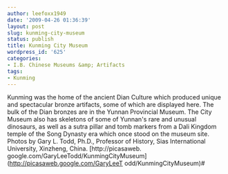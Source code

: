 ```yaml
---
author: leefoxx1949
date: '2009-04-26 01:36:39'
layout: post
slug: kunming-city-museum
status: publish
title: Kunming City Museum
wordpress_id: '625'
categories:
- I.B. Chinese Museums &amp; Artifacts
tags:
- Kunming
---
```


Kunming was the home of the ancient Dian Culture which produced unique and
spectacular bronze artifacts, some of which are displayed here. The bulk of
the Dian bronzes are in the Yunnan Provincial Museum. The City Museum also has
skeletons of some of Yunnan's rare and unusual dinosaurs, as well as a sutra
pillar and tomb markers from a Dali Kingdom temple of the Song Dynasty era
which once stood on the museum site. Photos by Gary L. Todd, Ph.D., Professor
of History, Sias International University, Xinzheng, China. [http://picasaweb.
google.com/GaryLeeTodd/KunmingCityMuseum](http://picasaweb.google.com/GaryLeeT
odd/KunmingCityMuseum)#

